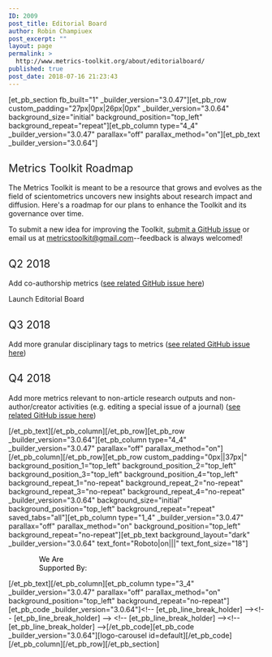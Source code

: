 ```yaml
---
ID: 2009
post_title: Editorial Board
author: Robin Champiuex
post_excerpt: ""
layout: page
permalink: >
  http://www.metrics-toolkit.org/about/editorialboard/
published: true
post_date: 2018-07-16 21:23:43
---
```

[et_pb_section fb_built="1" _builder_version="3.0.47"][et_pb_row custom_padding="27px|0px|26px|0px" _builder_version="3.0.64" background_size="initial" background_position="top_left" background_repeat="repeat"][et_pb_column type="4_4" _builder_version="3.0.47" parallax="off" parallax_method="on"][et_pb_text _builder_version="3.0.64"]<h2><span style="font-weight: 400;">Metrics Toolkit Roadmap</span></h2>
<p><span style="font-weight: 400;">The Metrics Toolkit is meant to be a resource that grows and evolves as the field of scientometrics uncovers new insights about research impact and diffusion. Here's a roadmap for our plans to enhance the Toolkit and its governance over time.</span></p>
<p><span style="font-weight: 400;">To submit a new idea for improving the Toolkit, </span><a href="https://github.com/Metrics-Toolkit/Metrics-Toolkit/issues"><span style="font-weight: 400;">submit a GitHub issue</span></a><span style="font-weight: 400;"> or email us at </span><a href="mailto:metricstoolkit@gmail.com"><span style="font-weight: 400;">metricstoolkit@gmail.com</span></a><span style="font-weight: 400;">--feedback is always welcomed!</span></p>
<h2><span style="font-weight: 400;">Q2 2018</span></h2>
<p><span style="font-weight: 400;">Add co-authorship metrics (</span><a href="https://github.com/Metrics-Toolkit/Metrics-Toolkit/issues/10"><span style="font-weight: 400;">see related GitHub issue here</span></a><span style="font-weight: 400;">)</span></p>
<p><span style="font-weight: 400;">Launch Editorial Board</span></p>
<h2><span style="font-weight: 400;">Q3 2018</span></h2>
<p><span style="font-weight: 400;">Add more granular disciplinary tags to metrics (</span><a href="https://github.com/Metrics-Toolkit/Metrics-Toolkit/issues/9"><span style="font-weight: 400;">see related GitHub issue here</span></a><span style="font-weight: 400;">)</span></p>
<h2><span style="font-weight: 400;">Q4 2018</span></h2>
<p><span style="font-weight: 400;">Add more metrics relevant to non-article research outputs and non-author/creator activities (e.g. editing a special issue of a journal) (<a href="https://github.com/Metrics-Toolkit/Metrics-Toolkit/issues/4">see related GitHub issue here</a>)</span></p>[/et_pb_text][/et_pb_column][/et_pb_row][et_pb_row _builder_version="3.0.64"][et_pb_column type="4_4" _builder_version="3.0.47" parallax="off" parallax_method="on"][/et_pb_column][/et_pb_row][et_pb_row custom_padding="0px||37px|" background_position_1="top_left" background_position_2="top_left" background_position_3="top_left" background_position_4="top_left" background_repeat_1="no-repeat" background_repeat_2="no-repeat" background_repeat_3="no-repeat" background_repeat_4="no-repeat" _builder_version="3.0.64" background_size="initial" background_position="top_left" background_repeat="repeat" saved_tabs="all"][et_pb_column type="1_4" _builder_version="3.0.47" parallax="off" parallax_method="on" background_position="top_left" background_repeat="no-repeat"][et_pb_text background_layout="dark" _builder_version="3.0.64" text_font="Roboto|on|||" text_font_size="18"]

<p style="padding-left: 60px;"><span style="color: #050505;">We Are</span><br /><span style="color: #050505;">Supported By:</span></p>

[/et_pb_text][/et_pb_column][et_pb_column type="3_4" _builder_version="3.0.47" parallax="off" parallax_method="on" background_position="top_left" background_repeat="no-repeat"][et_pb_code _builder_version="3.0.64"]&lt;!-- [et_pb_line_break_holder] --&gt;&lt;!-- [et_pb_line_break_holder] --&gt; &lt;!-- [et_pb_line_break_holder] --&gt;&lt;!-- [et_pb_line_break_holder] --&gt;[/et_pb_code][et_pb_code _builder_version="3.0.64"][logo-carousel id=default][/et_pb_code][/et_pb_column][/et_pb_row][/et_pb_section]